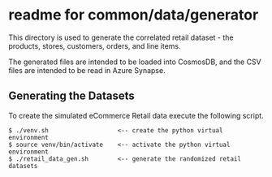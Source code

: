 # readme for common/data/generator 

This directory is used to generate the correlated retail dataset -
the products, stores, customers, orders, and line items.

The generated files are intended to be loaded into CosmosDB,
and the CSV files are intended to be read in Azure Synapse.

## Generating the Datasets

To create the simulated eCommerce Retail data execute the following script.

```
$ ./venv.sh                   <-- create the python virtual environment
$ source venv/bin/activate    <-- activate the python virtual environment
$ ./retail_data_gen.sh        <-- generate the randomized retail datasets
```
